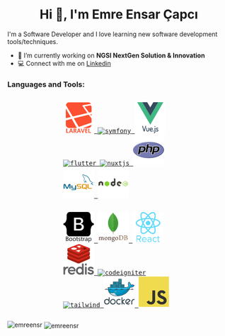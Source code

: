 <h1 align="center">Hi 👋, I'm Emre Ensar Çapcı</h1>

I'm a Software Developer and I love learning new software development tools/techniques.

- 🏢 I’m currently working on **NGSI NextGen Solution & Innovation**
- 💻 Connect with me on  [Linkedin](https://linkedin.com/in/emre-ensar-capci)

<h3 align="left">Languages and Tools:</h3>
<div align="center">
  <div align="left" style="display: inline-block; width: 50%;">
    <p align="left">
      <kbd>
         <a href="https://laravel.com/" target="_blank" rel="noreferrer">
          <img src="https://raw.githubusercontent.com/devicons/devicon/master/icons/laravel/laravel-plain-wordmark.svg" alt="laravel" width="70" height="70"/>
        </a>
      </kbd>
      <kbd>
        <a href="https://symfony.com" target="_blank" rel="noreferrer">
          <img src="https://symfony.com/logos/symfony_black_03.svg" alt="symfony" width="70" height="70"/>
        </a>
      </kbd>
      <kbd>
         <a href="https://vuejs.org/" target="_blank" rel="noreferrer">
          <img src="https://raw.githubusercontent.com/devicons/devicon/master/icons/vuejs/vuejs-original-wordmark.svg" alt="vuejs" width="70" height="70"/>
        </a>
      </kbd>
      <kbd>
        <a href="https://flutter.dev" target="_blank" rel="noreferrer">
          <img src="https://www.vectorlogo.zone/logos/flutterio/flutterio-icon.svg" alt="flutter" width="70" height="70"/>
        </a>
      </kbd>
      <kbd>
             <a href="https://nuxtjs.org/" target="_blank" rel="noreferrer">
          <img src="https://www.vectorlogo.zone/logos/nuxtjs/nuxtjs-icon.svg" alt="nuxtjs" width="70" height="70"/>
        </a>
      </kbd>
      <kbd>
          <a href="https://www.php.net" target="_blank" rel="noreferrer">
          <img src="https://raw.githubusercontent.com/devicons/devicon/master/icons/php/php-original.svg" alt="php" width="70" height="70"/>
        </a>
      </kbd>
      <kbd>
        <a href="https://www.mysql.com/" target="_blank" rel="noreferrer">
          <img src="https://raw.githubusercontent.com/devicons/devicon/master/icons/mysql/mysql-original-wordmark.svg" alt="mysql" width="70" height="70"/>
        </a>
      </kbd>
      <kbd>
        <a href="https://nodejs.org" target="_blank" rel="noreferrer">
          <img src="https://raw.githubusercontent.com/devicons/devicon/master/icons/nodejs/nodejs-original-wordmark.svg" alt="nodejs" width="70" height="70"/>
        </a>
      </kbd>
    </p>
  </div>
  <div align="left" style="display: inline-block; width: 50%;">
    <p align="left">
      <kbd>
        <a href="https://getbootstrap.com" target="_blank" rel="noreferrer">
          <img src="https://raw.githubusercontent.com/devicons/devicon/master/icons/bootstrap/bootstrap-plain-wordmark.svg" alt="bootstrap" width="70" height="70"/>
        </a>
      </kbd>
      <kbd>
         <a href="https://www.mongodb.com/" target="_blank" rel="noreferrer">
          <img src="https://raw.githubusercontent.com/devicons/devicon/master/icons/mongodb/mongodb-original-wordmark.svg" alt="mongodb" width="70" height="70"/>
        </a>
      </kbd>
      <kbd>
        <a href="https://reactjs.org/" target="_blank" rel="noreferrer">
          <img src="https://raw.githubusercontent.com/devicons/devicon/master/icons/react/react-original-wordmark.svg" alt="react" width="70" height="70"/>
        </a>
      </kbd>
      <kbd>
        <a href="https://redis.io" target="_blank" rel="noreferrer">
          <img src="https://raw.githubusercontent.com/devicons/devicon/master/icons/redis/redis-original-wordmark.svg" alt="redis" width="70" height="70"/>
        </a>
      </kbd>
      <kbd>
        <a href="https://codeigniter.com" target="_blank" rel="noreferrer">
          <img src="https://cdn.worldvectorlogo.com/logos/codeigniter.svg" alt="codeigniter" width="70" height="70"/>
        </a>
      </kbd>
      <kbd>
        <a href="https://tailwindcss.com/" target="_blank" rel="noreferrer">
          <img src="https://www.vectorlogo.zone/logos/tailwindcss/tailwindcss-icon.svg" alt="tailwind" width="70" height="70"/>
        </a>
      </kbd>
      <kbd>
       <a href="https://www.docker.com/" target="_blank" rel="noreferrer">
          <img src="https://raw.githubusercontent.com/devicons/devicon/master/icons/docker/docker-original-wordmark.svg" alt="docker" width="70" height="70"/>
        </a>
      </kbd>
        <kbd>
       <a href="https://developer.mozilla.org/en-US/docs/Web/JavaScript" target="_blank" rel="noreferrer"> 
         <img src="https://raw.githubusercontent.com/devicons/devicon/master/icons/javascript/javascript-original.svg" alt="javascript" width="70" height="70"/> 
       </a>
      </kbd>
    </p>
  </div>
</div>



<p><img align="left" src="https://github-readme-stats.vercel.app/api/top-langs?username=emreensr&show_icons=true&locale=en&layout=compact" alt="emreensr" /></p>

<p>&nbsp;<img align="center" src="https://github-readme-stats.vercel.app/api?username=emreensr&show_icons=true&locale=en" alt="emreensr" /></p>
